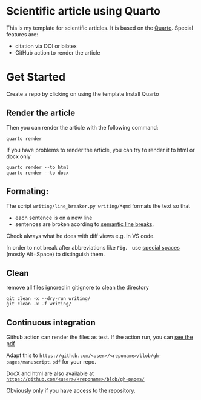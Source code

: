 
# Scientific article using Quarto


This is my template for scientific articles. It is based on the [Quarto](https://quarto.org/). 
Special features are:
- citation via DOI or bibtex
- GitHub action to render the article

# Get Started

Create a repo by clicking on using the template
Install Quarto

## Render the article

Then you can render the article with the following command:
```
quarto render
```
If you have problems to render the article, you can try to render it to html or docx only
```
quarto render --to html
quarto render --to docx
```

## Formating:

The script `writing/line_breaker.py writing/*qmd`
formats the text so that

-  each sentence is on a new line
-  sentences are broken acording to [semantic line breaks](https://sembr.org/).

Check always what he does with diff views e.g. in VS code.

In order to not break after abbreviations like `Fig. `
use [special spaces](https://www.tutorialspoint.com/tpcg.php?p=1VgtlFdW) (mostly Alt+Space) to distinguish them.

## Clean
remove all files ignored in gitignore to clean the directory
```
git clean -x --dry-run writing/
git clean -x -f writing/
```

## Continuous integration
Github action can render the files as test.
If the action run, you can [see the pdf](https://github.com/silask/quarto_article/blob/gh-pages/manuscript.pdf)

Adapt this to `https://github.com/<user>/<reponame>/blob/gh-pages/manuscript.pdf` for your repo.

DocX and html are also available at [`https://github.com/<user>/<reponame>/blob/gh-pages/`](https://github.com/silask/quarto_article/blob/gh-pages/)

Obviously only if you have access to the repository.